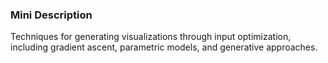 ### Mini Description

Techniques for generating visualizations through input optimization, including gradient ascent, parametric models, and generative approaches.
